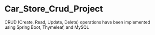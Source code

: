 # Car_Store_Crud_Project
 CRUD (Create, Read, Update, Delete) operations have been implemented using Spring Boot, Thymeleaf, and MySQL
